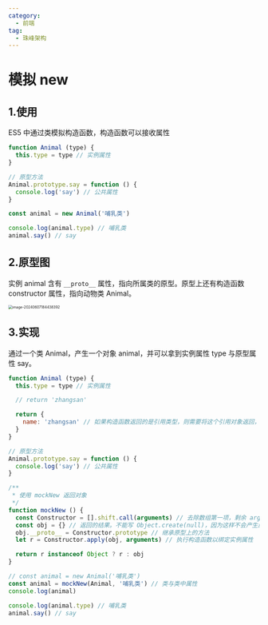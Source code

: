 ```yaml
---
category:
  - 前端
tag:
  - 珠峰架构
---
```


# 模拟 new

## 1.使用

ES5 中通过类模拟构造函数，构造函数可以接收属性

```js
function Animal (type) {
  this.type = type // 实例属性
}

// 原型方法
Animal.prototype.say = function () {
  console.log('say') // 公共属性
}

const animal = new Animal('哺乳类')

console.log(animal.type) // 哺乳类
animal.say() // say
```

## 2.原型图

实例 animal 含有 `__proto__` 属性，指向所属类的原型。原型上还有构造函数 constructor 属性，指向动物类 Animal。

<img src="/Users/haohaiyou/Library/Application Support/typora-user-images/image-20240607184438392.png" alt="image-20240607184438392" style="zoom:50%;" />

## 3.实现

通过一个类 Animal，产生一个对象 animal，并可以拿到实例属性 type 与原型属性 say。

```js
function Animal (type) {
  this.type = type // 实例属性

  // return 'zhangsan'

  return {
    name: 'zhangsan' // 如果构造函数返回的是引用类型，则需要将这个引用对象返回，即 animal = { name: 'zhangsan' }
  }
}

// 原型方法
Animal.prototype.say = function () {
  console.log('say') // 公共属性
}

/**
 * 使用 mockNew 返回对象
 */
function mockNew () {
  const Constructor = [].shift.call(arguments) // 去除数组第一项，剩余 arguments 就是其他参数
  const obj = {} // 返回的结果。不能写 Object.create(null)，因为这样不会产生原型链
  obj.__proto__ = Constructor.prototype // 继承原型上的方法
  let r = Constructor.apply(obj, arguments) // 执行构造函数以绑定实例属性

  return r instanceof Object ? r : obj
}

// const animal = new Animal('哺乳类')
const animal = mockNew(Animal, '哺乳类') // 类与类中属性
console.log(animal)

console.log(animal.type) // 哺乳类
animal.say() // say
```

















